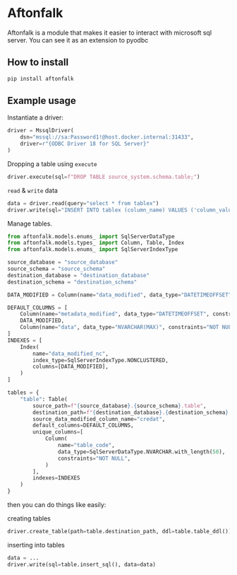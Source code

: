 # Aftonfalk

Aftonfalk is a module that makes it easier to interact with microsoft sql server. You can see it as an extension to pyodbc

## How to install

```sh
pip install aftonfalk
```

## Example usage

Instantiate a driver:
```python
driver = MssqlDriver(
    dsn="mssql://sa:Password1!@host.docker.internal:31433",
    driver=r"{ODBC Driver 18 for SQL Server}"
)
```

Dropping a table using `execute`

```python
driver.execute(sql=f"DROP TABLE source_system.schema.table;")
```

`read` & `write` data
```python
data = driver.read(query="select * from tablex")
driver.write(sql="INSERT INTO tablex (column_name) VALUES ('column_value')", data=data)
```

Manage tables.

```python
from aftonfalk.models.enums_ import SqlServerDataType
from aftonfalk.models.types_ import Column, Table, Index
from aftonfalk.models.enums_ import SqlServerIndexType

source_database = "source_database"
source_schema = "source_schema"
destination_database = "destination_database"
destination_schema = "destination_schema"

DATA_MODIFIED = Column(name="data_modified", data_type="DATETIMEOFFSET", constraints="NOT NULL")

DEFAULT_COLUMNS = [
    Column(name="metadata_modified", data_type="DATETIMEOFFSET", constraints="NOT NULL"),
    DATA_MODIFIED,
    Column(name="data", data_type="NVARCHAR(MAX)", constraints="NOT NULL"),
]
INDEXES = [
    Index(
        name="data_modified_nc",
        index_type=SqlServerIndexType.NONCLUSTERED,
        columns=[DATA_MODIFIED],
    )
]

tables = {
    "table": Table(
        source_path=f"{source_database}.{source_schema}.table",
        destination_path=f"{destination_database}.{destination_schema}.table",
        source_data_modified_column_name="credat",
        default_columns=DEFAULT_COLUMNS,
        unique_columns=[
            Column(
                name="table_code",
                data_type=SqlServerDataType.NVARCHAR.with_length(50),
                constraints="NOT NULL",
            )
        ],
        indexes=INDEXES
    )
}
```

then you can do things like easily:

creating tables
``` python
driver.create_table(path=table.destination_path, ddl=table.table_ddl())
```

inserting into tables
```python
data = ...
driver.write(sql=table.insert_sql(), data=data)
```
